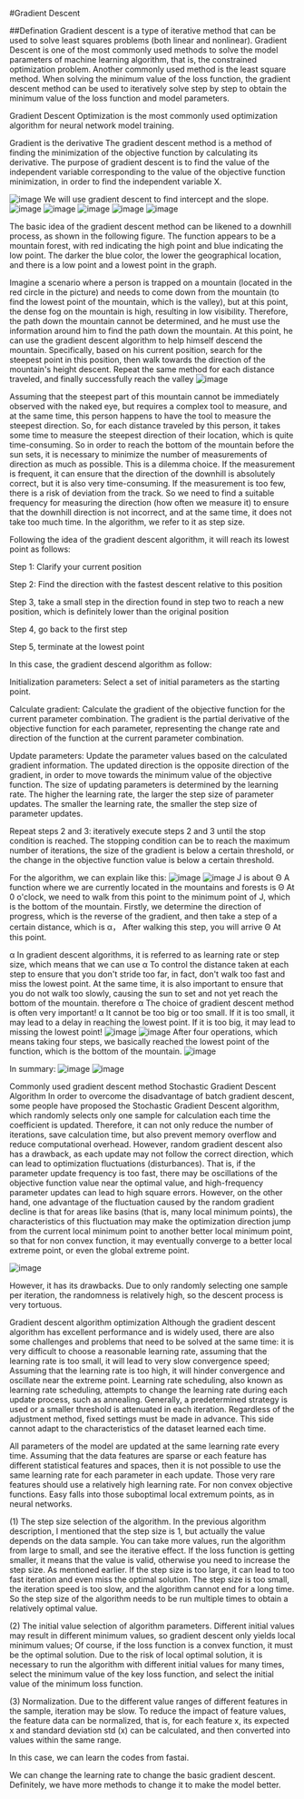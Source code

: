 #Gradient Descent

##Defination
Gradient descent is a type of iterative method that can be used to solve least squares problems (both linear and nonlinear). Gradient Descent is one of the most 
commonly used methods to solve the model parameters of machine learning algorithm, that is, the constrained optimization problem. Another commonly used method is 
the least square method. When solving the minimum value of the loss function, the gradient descent method can be used to iteratively solve step by step to obtain 
the minimum value of the loss function and model parameters.

Gradient Descent Optimization is the most commonly used optimization algorithm for neural network model training.

Gradient is the derivative
The gradient descent method is a method of finding the minimization of the objective function by calculating its derivative.
The purpose of gradient descent is to find the value of the independent variable corresponding to the value of the objective function minimization, in order to find
the independent variable X.

![image](https://github.com/Alex-Fan777/Alex-Fan777.github.io/assets/132428764/e8e81b7c-8ea6-4651-8802-1376c34d09a0)
We will use gradient descent to find intercept and the slope.
![image](https://github.com/Alex-Fan777/Alex-Fan777.github.io/assets/132428764/2984e823-9cd0-4b8e-a31c-351dd93560eb)
![image](https://github.com/Alex-Fan777/Alex-Fan777.github.io/assets/132428764/0ada765d-a5d3-4670-9c68-1ffd138d34f8)
![image](https://github.com/Alex-Fan777/Alex-Fan777.github.io/assets/132428764/fd396f67-96f0-4c98-b478-c23cc1c2a8f2)
![image](https://github.com/Alex-Fan777/Alex-Fan777.github.io/assets/132428764/624bfbe1-39d6-4750-a842-8a0eec84f6b8)
![image](https://github.com/Alex-Fan777/Alex-Fan777.github.io/assets/132428764/353381b2-27d5-41fc-b0df-280ff65c5a17)

The basic idea of the gradient descent method can be likened to a downhill process, as shown in the following figure. The function appears to be a mountain forest,
with red indicating the high point and blue indicating the low point. The darker the blue color, the lower the geographical location, and there is a low point and a
lowest point in the graph.

Imagine a scenario where a person is trapped on a mountain (located in the red circle in the picture) and needs to come down from the mountain (to find the lowest
point of the mountain, which is the valley), but at this point, the dense fog on the mountain is high, resulting in low visibility. Therefore, the path down the
mountain cannot be determined, and he must use the information around him to find the path down the mountain. At this point, he can use the gradient descent 
algorithm to help himself descend the mountain. Specifically, based on his current position, search for the steepest point in this position, then walk towards the
direction of the mountain's height descent. Repeat the same method for each distance traveled, and finally successfully reach the valley
![image](https://github.com/Alex-Fan777/Alex-Fan777.github.io/assets/132428764/abe6210e-b2b6-4205-9bba-9f21e0fda954)

Assuming that the steepest part of this mountain cannot be immediately observed with the naked eye, but requires a complex tool to measure, and at the same time,
this person happens to have the tool to measure the steepest direction. So, for each distance traveled by this person, it takes some time to measure the steepest
direction of their location, which is quite time-consuming. So in order to reach the bottom of the mountain before the sun sets, it is necessary to minimize the
number of measurements of direction as much as possible. This is a dilemma choice. If the measurement is frequent, it can ensure that the direction of the downhill
is absolutely correct, but it is also very time-consuming. If the measurement is too few, there is a risk of deviation from the track. So we need to find a 
suitable frequency for measuring the direction (how often we measure it) to ensure that the downhill direction is not incorrect, and at the same time, it does
not take too much time. In the algorithm, we refer to it as step size.

Following the idea of the gradient descent algorithm, it will reach its lowest point as follows:

Step 1: Clarify your current position

Step 2: Find the direction with the fastest descent relative to this position

Step 3, take a small step in the direction found in step two to reach a new position, which is definitely lower than the original position

Step 4, go back to the first step

Step 5, terminate at the lowest point

In this case, the gradient descend algorithm as follow:

Initialization parameters: Select a set of initial parameters as the starting point.

Calculate gradient: Calculate the gradient of the objective function for the current parameter combination. The gradient is the partial derivative of the objective
function for each parameter, representing the change rate and direction of the function at the current parameter combination.

Update parameters: Update the parameter values based on the calculated gradient information. The updated direction is the opposite direction of the gradient, in 
order to move towards the minimum value of the objective function. The size of updating parameters is determined by the learning rate. The higher the learning 
rate, the larger the step size of parameter updates. The smaller the learning rate, the smaller the step size of parameter updates.

Repeat steps 2 and 3: iteratively execute steps 2 and 3 until the stop condition is reached. The stopping condition can be to reach the maximum number of
iterations, the size of the gradient is below a certain threshold, or the change in the objective function value is below a certain threshold.

For the algorithm, we can explain like this:
![image](https://github.com/Alex-Fan777/Alex-Fan777.github.io/assets/132428764/6c941bf6-7a15-4266-b675-544da0dfbaf3)
![image](https://github.com/Alex-Fan777/Alex-Fan777.github.io/assets/132428764/6646c04f-b545-4bc4-9de4-e6f038f639e3)
J is about Θ A function where we are currently located in the mountains and forests is Θ At 0 o'clock, we need to walk from this point to the minimum point of J,
which is the bottom of the mountain. Firstly, we determine the direction of progress, which is the reverse of the gradient, and then take a step of a certain
distance, which is α， After walking this step, you will arrive Θ At this point.

α In gradient descent algorithms, it is referred to as learning rate or step size, which means that we can use α To control the distance taken at each step to
ensure that you don't stride too far, in fact, don't walk too fast and miss the lowest point. At the same time, it is also important to ensure that you do not 
walk too slowly, causing the sun to set and not yet reach the bottom of the mountain. therefore α The choice of gradient descent method is often very 
important! α It cannot be too big or too small. If it is too small, it may lead to a delay in reaching the lowest point. If it is too big, it may lead to missing
the lowest point!
![image](https://github.com/Alex-Fan777/Alex-Fan777.github.io/assets/132428764/3c30db52-ac7a-4f3e-a1a7-87b8d62b969d)
![image](https://github.com/Alex-Fan777/Alex-Fan777.github.io/assets/132428764/c7da3bb8-bf9e-493a-828b-1aa570af24e9)
After four operations, which means taking four steps, we basically reached the lowest point of the function, which is the bottom of the mountain.
![image](https://github.com/Alex-Fan777/Alex-Fan777.github.io/assets/132428764/72723e19-66ab-4e03-b24b-a722fbd4313c)

In summary:
![image](https://github.com/Alex-Fan777/Alex-Fan777.github.io/assets/132428764/61591e42-cb53-4f9e-b874-1c4eb7c17894)
![image](https://github.com/Alex-Fan777/Alex-Fan777.github.io/assets/132428764/c0e5a472-7829-441c-b8b2-8fe504ab6ab3)


Commonly used gradient descent method
Stochastic Gradient Descent Algorithm
In order to overcome the disadvantage of batch gradient descent, some people have proposed the Stochastic Gradient Descent algorithm, which randomly selects only 
one sample for calculation each time the coefficient is updated. Therefore, it can not only reduce the number of iterations, save calculation time, but also
prevent memory overflow and reduce computational overhead. However, random gradient descent also has a drawback, as each update may not follow the correct
direction, which can lead to optimization fluctuations (disturbances). That is, if the parameter update frequency is too fast, there may be oscillations of the 
objective function value near the optimal value, and high-frequency parameter updates can lead to high square errors. However, on the other hand, one advantage 
of the fluctuation caused by the random gradient decline is that for areas like basins (that is, many local minimum points), the characteristics of this 
fluctuation may make the optimization direction jump from the current local minimum point to another better local minimum point, so that for non convex function,
it may eventually converge to a better local extreme point, or even the global extreme point.

![image](https://github.com/Alex-Fan777/Alex-Fan777.github.io/assets/132428764/47566178-6b96-433a-a793-8a48930cb5ca)

However, it has its drawbacks.
Due to only randomly selecting one sample per iteration, the randomness is relatively high, so the descent process is very tortuous.

Gradient descent algorithm optimization
Although the gradient descent algorithm has excellent performance and is widely used, there are also some challenges and problems that need to be solved at the
same time: it is very difficult to choose a reasonable learning rate, assuming that the learning rate is too small, it will lead to very slow convergence speed;
Assuming that the learning rate is too high, it will hinder convergence and oscillate near the extreme point. Learning rate scheduling, also known as learning 
rate scheduling, attempts to change the learning rate during each update process, such as annealing. Generally, a predetermined strategy is used or a smaller
threshold is attenuated in each iteration. Regardless of the adjustment method, fixed settings must be made in advance. This side cannot adapt to the
characteristics of the dataset learned each time.



All parameters of the model are updated at the same learning rate every time. Assuming that the data features are sparse or each feature has different statistical
features and spaces, then it is not possible to use the same learning rate for each parameter in each update. Those very rare features should use a relatively
high learning rate. For non convex objective functions. Easy falls into those suboptimal local extremum points, as in neural networks.

(1) The step size selection of the algorithm. In the previous algorithm description, I mentioned that the step size is 1, but actually the value depends on the 
data sample. You can take more values, run the algorithm from large to small, and see the iterative effect. If the loss function is getting smaller, it means that
the value is valid, otherwise you need to increase the step size. As mentioned earlier. If the step size is too large, it can lead to too fast iteration and even
miss the optimal solution. The step size is too small, the iteration speed is too slow, and the algorithm cannot end for a long time. So the step size of the 
algorithm needs to be run multiple times to obtain a relatively optimal value.

(2) The initial value selection of algorithm parameters. Different initial values may result in different minimum values, so gradient descent only yields local
minimum values; Of course, if the loss function is a convex function, it must be the optimal solution. Due to the risk of local optimal solution, it is necessary 
to run the algorithm with different initial values for many times, select the minimum value of the key loss function, and select the initial value of the minimum
loss function.

(3) Normalization. Due to the different value ranges of different features in the sample, iteration may be slow. To reduce the impact of feature values, 
the feature data can be normalized, that is, for each feature x, its expected x and standard deviation std (x) can be calculated, and then converted into values 
within the same range.

In this case, we can learn the codes from fastai.

We can change the learning rate to change the basic gradient descent. Definitely, we have more methods to change it to make the model better.





















